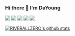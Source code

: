 ### Hi there 👋 I'm DaYoung 
<img src="https://img.shields.io/badge/Python-3766AB?style=flat-square&logo=Python&logoColor=white"/></a>
<img src="https://img.shields.io/badge/Html5-E34F26?style=flat-square&logo=Html5&logoColor=white"/></a>
<img src="https://img.shields.io/badge/VisualStudioCode-007ACC?style=flat-square&logo=VisualStudioCode&logoColor=white"/></a>
<img src="https://img.shields.io/badge/Windows-0078D6?style=flat-square&logo=Windows&logoColor=white"/></a>
<img src="https://img.shields.io/badge/Css3-1572B6?style=flat-square&logo=Windows&logoColor=white"/></a>

[![RIVERALLZERO's github stats](https://github-readme-stats.vercel.app/api/top-langs/?username=RIVERALLZERO&show_icons=true&hide_border=true&title_color=004386&icon_color=004386&layout=compact)](https://github.com/RIVERALLZERO)
